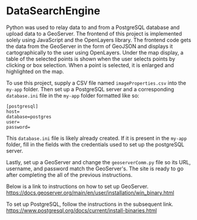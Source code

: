 # DataSearchEngine

Python was used to relay data to and from a PostgreSQL database and upload data to a GeoServer. 
The frontend of this project is implemented solely using JavaScript and the OpenLayers library.
The frontend code gets the data from the GeoServer in the form of GeoJSON and displays it cartographically to the user using OpenLayers.
Under the map display, a table of the selected points is shown when the user selects points by clicking or box selection.
When a point is selected, it is enlarged and highlighted on the map.

To use this project, supply a CSV file named `imageProperties.csv` into the `my-app` folder. Then set up a PostgreSQL server and a corresponding `database.ini` file in the `my-app` folder formatted like so:
```
[postgresql]
host=
database=postgres
user=
password=
```
This `database.ini` file is likely already created. If it is present in the `my-app` folder, fill in the fields with the credentials used to set up the postgreSQL server.

Lastly, set up a GeoServer and change the `geoserverComm.py` file so its URL, username, and password match the GeoServer's.
The site is ready to go after completing the all of the previous instructions.

Below is a link to instructions on how to set up GeoServer.
https://docs.geoserver.org/main/en/user/installation/win_binary.html

To set up PostgreSQL, follow the instructions in the subsequent link.
https://www.postgresql.org/docs/current/install-binaries.html
